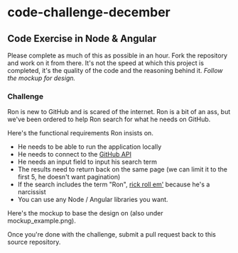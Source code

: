 # code-challenge-december
## Code Exercise in Node & Angular ##
Please complete as much of this as possible in an hour. Fork the repository and work on it from there. It's not the speed at which this project is completed, it's the quality of the code and the reasoning behind it. *Follow the mockup for design.*

### Challenge ####
Ron is new to GitHub and is scared of the internet. Ron is a bit of an ass, but we've been ordered to help Ron search for what he needs on GitHub.

Here's the functional requirements Ron insists on.

 - He needs to be able to run the application locally
 - He needs to connect to the [GitHub API](https://developer.github.com/v3/users/)
 - He needs an input field to input his search term
 - The results need to return back on the same page (we can limit it to the first 5, he doesn't want pagination)
 - If the search includes the term "Ron", [rick roll em'](https://www.youtube.com/watch?v=dQw4w9WgXcQ) because he's a narcissist 
 - You can use any Node / Angular libraries you want.


Here's the mockup to base the design on (also under mockup_example.png).


Once you're done with the challenge, submit a pull request back to this source repository.

